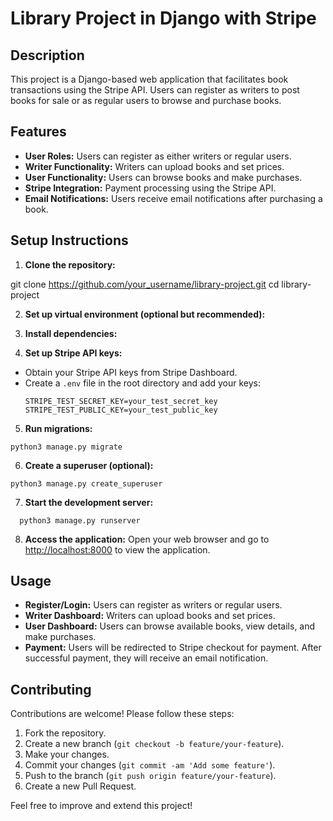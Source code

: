 # Library Project in Django with Stripe

## Description
This project is a Django-based web application that facilitates book transactions using the Stripe API. Users can register as writers to post books for sale or as regular users to browse and purchase books.

## Features
- **User Roles:** Users can register as either writers or regular users.
- **Writer Functionality:** Writers can upload books and set prices.
- **User Functionality:** Users can browse books and make purchases.
- **Stripe Integration:** Payment processing using the Stripe API.
- **Email Notifications:** Users receive email notifications after purchasing a book.

## Setup Instructions
1. **Clone the repository:**

git clone https://github.com/your_username/library-project.git
cd library-project

2. **Set up virtual environment (optional but recommended):**

3. **Install dependencies:**

4. **Set up Stripe API keys:**
- Obtain your Stripe API keys from Stripe Dashboard.
- Create a `.env` file in the root directory and add your keys:
  ```
  STRIPE_TEST_SECRET_KEY=your_test_secret_key
  STRIPE_TEST_PUBLIC_KEY=your_test_public_key
  ```

5. **Run migrations:**
  ```
  python3 manage.py migrate
  ```

6. **Create a superuser (optional):**
  ```
  python3 manage.py create_superuser
  ```

7. **Start the development server:**
  ```
    python3 manage.py runserver
  ```

8. **Access the application:**
Open your web browser and go to [http://localhost:8000](http://localhost:8000) to view the application.

## Usage
- **Register/Login:** Users can register as writers or regular users.
- **Writer Dashboard:** Writers can upload books and set prices.
- **User Dashboard:** Users can browse available books, view details, and make purchases.
- **Payment:** Users will be redirected to Stripe checkout for payment. After successful payment, they will receive an email notification.

## Contributing
Contributions are welcome! Please follow these steps:

1. Fork the repository.
2. Create a new branch (`git checkout -b feature/your-feature`).
3. Make your changes.
4. Commit your changes (`git commit -am 'Add some feature'`).
5. Push to the branch (`git push origin feature/your-feature`).
6. Create a new Pull Request.

Feel free to improve and extend this project!